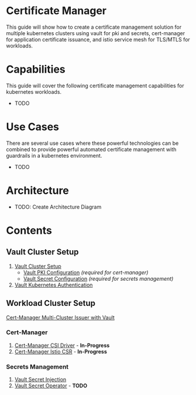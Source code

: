 # Certificate Manager

This guide will show how to create a certificate management solution for multiple kubernetes clusters using vault for pki and secrets, cert-manager for application certificate issuance, and istio service mesh for TLS/MTLS for workloads. 

# Capabilities
This guide will cover the following certificate management capabilities for kubernetes workloads.

- TODO

# Use Cases
There are several use cases where these powerful technologies can be combined to provide powerful automated certificate management with guardrails in a kubernetes environment.

- TODO

# Architecture

- TODO: Create Architecture Diagram

# Contents

## Vault Cluster Setup
1. [Vault Cluster Setup](./docs/vault-cluster-setup.md)
    - [Vault PKI Configuration](./docs/vault-pki-configuration.md) *(required for cert-manager)*
    - [Vault Secret Configuration](./docs/vault-secret-configuration.md) *(required for secrets management)*
1. [Vault Kubernetes Authentication](./docs/vault-kubernetes-authentication.md)

## Workload Cluster Setup

[Cert-Manager Multi-Cluster Issuer with Vault](./docs/cert-manager-clusterissuer-setup.md)

### Cert-Manager
1. [Cert-Manager CSI Driver](./docs/use-cases/cert-manager-csi-driver.md) - **In-Progress**
1. [Cert-Manager Istio CSR](./docs/use-cases/cert-manager-istio.md) - **In-Progress**

### Secrets Management
1. [Vault Secret Injection](./docs/use-cases/vault-secret-injection.md)
1. [Vault Secret Operator](./docs/use-cases/vault-secret-operator.md) - **TODO**
